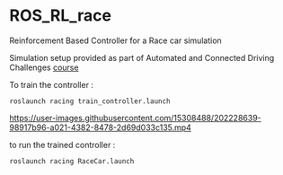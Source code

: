 # ROS_RL_race
Reinforcement Based Controller for a Race car simulation

Simulation setup provided as part of Automated and Connected Driving Challenges [course](https://www.ika.rwth-aachen.de/en/education/students/lectures/3769-acdc.html)

To train the controller :

```
roslaunch racing train_controller.launch
```

https://user-images.githubusercontent.com/15308488/202228639-98917b96-a021-4382-8478-2d69d033c135.mp4


to run the trained controller :

```
roslaunch racing RaceCar.launch
```
